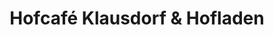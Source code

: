 ---
title: "Hofcafé Klausdorf & Hofladen"
url: /fehmarn/hofcafe-klausdorf-und-hofladen/
shop: Hofladen
---